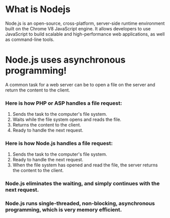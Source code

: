# What is Nodejs
Node.js is an open-source, cross-platform, server-side runtime environment built on the Chrome V8 JavaScript engine. It allows developers to use JavaScript to build scalable and high-performance web applications, as well as command-line tools.

# Node.js uses asynchronous programming!

A common task for a web server can be to open a file on the server and return the content to the client.

### Here is how PHP or ASP handles a file request:

1. Sends the task to the computer's file system.
2. Waits while the file system opens and reads the file.
3. Returns the content to the client.
4. Ready to handle the next request.

### Here is how Node.js handles a file request:

1. Sends the task to the computer's file system.
2. Ready to handle the next request.
3. When the file system has opened and read the file, the server returns the content to the client.


### Node.js eliminates the waiting, and simply continues with the next request.
### Node.js runs single-threaded, non-blocking, asynchronous programming, which is very memory efficient.